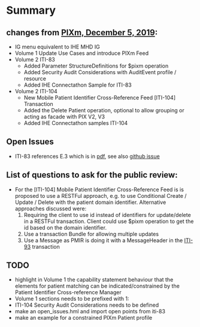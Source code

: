 # Summary 

## changes from [PIXm, December 5, 2019](https://ihe.net/uploadedFiles/Documents/ITI/IHE_ITI_Suppl_PIXm.pdf):
- IG menu equivalent to IHE MHD IG
- Volume 1 Update Use Cases and introduce PIXm Feed
- Volume 2 ITI-83  
  - Added Parameter StructureDefinitions for $pixm operation
  - Added Security Audit Considerations with AuditEvent profile / resource
  - Added IHE Connectathon Sample for ITI-83
- Volume 2 ITI-104
   - New Mobile Patient Identifier Cross-Reference Feed [ITI-104] Transaction
   - Added the Delete Patient operation, optional to allow grouping or acting as facade with PIX V2, V3
   - Added IHE Connectathon samples ITI-104

## Open Issues
- ITI-83 references E.3 which is in [pdf](https://www.ihe.net/uploadedFiles/Documents/ITI/IHE_ITI_Suppl_Appx-Z.pdf#page=16), see also [github issue](https://github.com/IHE/publications/issues/110)

## List of questions to ask for the public review:
- For the [ITI-104] Mobile Patient Identifier Cross-Reference Feed is is proposed to use a RESTFul approach, e.g. to use Conditional Create / Update / Delete with the patient domain identifier. 
  Alternative approaches discussed were:
   1. Requiring the client to use id instead of identifiers for update/delete in a RESTFul transaction. Client could use $pixm operation to get the id based on the domain identifier. 
   2. Use a transaction Bundle for allowing multiple updates
   3. Use a Message as PMIR is doing it with a MessageHeader in the [ITI-93](https://www.ihe.net/uploadedFiles/Documents/ITI/IHE_ITI_Suppl_PMIR.pdf#page=26) transaction

## TODO
- highlight in Volume 1 the capability statement behaviour that the elements for patient matching can be indicated/constrained by the Patient Identifier Cross-reference Manager
- Volume 1 sections needs to be prefixed with 1:
- ITI-104 Security Audit Considerations needs to be defined
- make an open_issues.hml and import open points from iti-83
- make an example for a constrained PIXm Patient profile 
